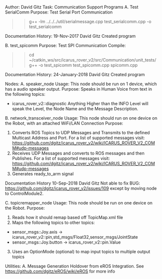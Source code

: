 Author: David Gitz
Task: Communication
Support Programs
A. Test SerialComm
Purpose: Test Serial Port Communication

  >>g++ -lm ../../../util/serialmessage.cpp test_serialcomm.cpp -o test_serialcomm

Documentation History:
19-Nov-2017 David Gitz
Created program

B. test_spicomm
Purpose: Test SPI Communication
  Compile:
  >>cd ~/catkin_ws/src/icarus_rover_v2/src/Communication/unit_tests/
  >>g++ -o test_spicomm test_spicomm.cpp spicomm.cpp  
  
Documentation History:
24-January-2018 David Gitz
Created program

Nodes:
A. speaker_node
Usage:
This node should be run on 1 device, which has a audio speaker output.
Purpose:
Speaks in Human Voice from text in the following topics:
 * icarus_rover_v2::diagnostic Anything Higher than the INFO Level will speak the Level, the Node Name and the Message Description.

B. network_transceiver_node
Usage: This node should run on one device on the Robot, with an attached WiFi/LAN Connection
Purpose:
1. Converts ROS Topics to UDP Messages and Transmits to the defined Multicast Address and Port.  For a list of supported messages visit: 
https://github.com/dgitz/icarus_rover_v2/wiki/ICARUS_ROVER_V2_COMM#udp-messages
2. Receives UDP Messages and converts to ROS messages and then Publishes.  For a list of supported messages visit:
https://github.com/dgitz/icarus_rover_v2/wiki/ICARUS_ROVER_V2_COMM#udp-messages
3. Generates ready_to_arm signal

Documentation History
10-Sep-2018 David Gitz
Not able to fix BUG: https://github.com/dgitz/icarus_rover_v2/issues/109 except by moving node to ControlModule2.

C. topicremapper_node
Usage: This node should be run on one device on the Robot.
Purpose:
1. Reads how it should remap based off TopicMap.xml file
2. Maps the following topics to other topics:
 * sensor_msgs::Joy.axis -> icarus_rover_v2::pin,std_msgs/Float32,sensor_msgs/JointState 
 * sensor_msgs::Joy.button -> icarus_rover_v2::pin.Value
3. Uses an OptionMode (optional) to map input topics to multiple output topics

Utilities:
A. Message Generation
Holdover from eROS Integration.  See https://github.com/dgitz/eROS/wiki/eROS for more info

